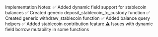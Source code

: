 Implementation Notes:
✅ Added dynamic field support for stablecoin balances
✅ Created generic deposit_stablecoin_to_custody function
✅ Created generic withdraw_stablecoin function
✅ Added balance query helpers
✅ Added stablecoin contribution feature
⚠️ Issues with dynamic field borrow mutability in some functions
